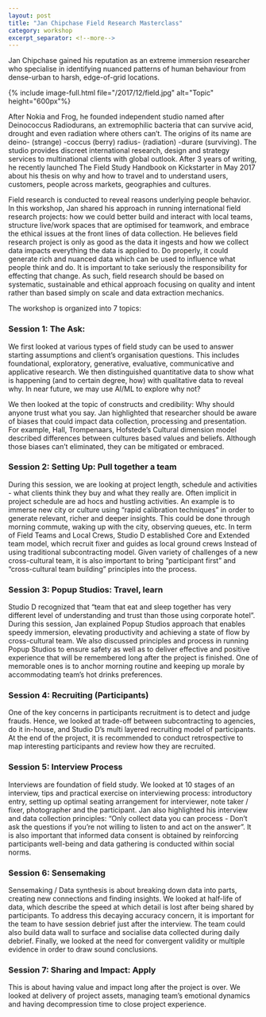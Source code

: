 ```yaml
---
layout: post
title: "Jan Chipchase Field Research Masterclass"
category: workshop
excerpt_separator: <!--more-->
---
```


Jan Chipchase gained his reputation as an extreme immersion researcher who specialise in identifying nuanced patterns of human behaviour from dense-urban to harsh, edge-of-grid locations. 

<!--more-->
{% include image-full.html file="/2017/12/field.jpg" alt="Topic" height="600px"%}

After Nokia and Frog, he founded independent studio named after Deinococcus Radiodurans, an extremophilic bacteria that can survive acid, drought and even radiation where others can’t. The origins of its name are deino- (strange) -coccus (berry) radius- (radiation) -durare (surviving). The studio provides discreet international research, design and strategy services to multinational clients with global outlook. After 3 years of writing, he recently launched The Field Study Handbook on Kickstarter in May 2017 about his thesis on why and how to travel and to understand users, customers, people across markets, geographies and cultures. 

Field research is conducted to reveal reasons underlying people behavior. In this workshop, Jan shared his approach in running international field research projects: how we could better build and interact with local teams, structure live/work spaces that are optimised for teamwork, and embrace the ethical issues at the front lines of data collection. He believes field research project is only as good as the data it ingests and how we collect data impacts everything the data is applied to. Do properly, it could generate rich and nuanced data which can be used to influence what people think and do. It is important to take seriously the responsibility for effecting that change. As such, field research should be based on systematic, sustainable and ethical approach focusing on quality and intent rather than based simply on scale and data extraction mechanics. 

The workshop is organized into 7 topics: 

### Session 1: The Ask: ### 
We first looked at various types of field study can be used to answer starting assumptions and client’s organisation questions. This includes foundational, exploratory, generative, evaluative, communicative and applicative research. We then distinguished quantitative data to show what is happening (and to certain degree, how) with qualitative data to reveal why. In near future, we may use AI/ML to explore why not? 

We then looked at the topic of constructs and credibility: Why should anyone trust what you say. Jan highlighted that researcher should be aware of biases that could impact data collection, processing and presentation. For example, Hall, Trompenaars, Hofstede’s Cultural dimension model described differences between cultures based values and beliefs. Although those biases can’t eliminated, they can be mitigated or embraced. 

### Session 2: Setting Up: Pull together a team ### 
During this session, we are looking at project length, schedule and activities - what clients think they buy and what they really are. Often implicit in project schedule are ad hocs and hustling activities. An example is to immerse new city or culture using “rapid calibration techniques” in order to generate relevant, richer and deeper insights. This could be done through morning commute, waking up with the city, observing queues, etc. In term of Field Teams and Local Crews, Studio D established Core and Extended team model, which recruit fixer and guides as local ground crews Instead of using traditional subcontracting model. Given variety of challenges of a new cross-cultural team, it is also important to bring “participant first” and “cross-cultural team building” principles into the process.

### Session 3: Popup Studios: Travel, learn ### 
Studio D recognized that “team that eat and sleep together has very different level of understanding and trust than those using corporate hotel”. During this session, Jan explained Popup Studios approach that enables speedy immersion, elevating productivity and achieving a state of flow by cross-cultural team. We also discussed principles and process in running Popup Studios to ensure safety as well as to deliver effective and positive experience that will be remembered long after the project is finished. One of memorable ones is to anchor morning routine and keeping up morale by accommodating team’s hot drinks preferences. 

### Session 4: Recruiting (Participants) ### 
One of the key concerns in participants recruitment is to detect and judge frauds. Hence, we looked at trade-off between subcontracting to agencies, do it in-house, and Studio D’s multi layered recruiting model of participants. At the end of the project, it is recommended to conduct retrospective to map interesting participants and review how they are recruited.

### Session 5: Interview Process ### 
Interviews are foundation of field study. We looked at 10 stages of an interview, tips and practical exercise on interviewing process: introductory entry, setting up optimal seating arrangement for interviewer, note taker / fixer, photographer and the participant. Jan also highlighted his interview and data collection principles: “Only collect data you can process - Don’t ask the questions if you’re not willing to listen to and act on the answer”. It is also important that informed data consent is obtained by reinforcing participants well-being and data gathering is conducted within social norms. 

### Session 6: Sensemaking ### 
Sensemaking / Data synthesis is about breaking down data into parts, creating new connections and finding insights. We looked at half-life of data, which describe the speed at which detail is lost after being shared by participants. To address this decaying accuracy concern, it is important for the team to have session debrief just after the interview. The team could also build data wall to surface and socialise data collected during daily debrief. Finally, we looked at the need for convergent validity or multiple evidence in order to draw sound conclusions. 

### Session 7: Sharing and Impact: Apply ### 
This is about having value and impact long after the project is over. We looked at delivery of project assets, managing team’s emotional dynamics and having decompression time to close project experience. 
